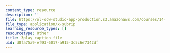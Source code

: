 ```yaml
---
content_type: resource
description: ''
file: https://ol-ocw-studio-app-production.s3.amazonaws.com/courses/14-01sc-principles-of-microeconomics-fall-2011/d8fa75a9ef936017a9153c5c6e7342df_xqmb6D2CpRc.srt
file_type: application/x-subrip
learning_resource_types: []
resourcetype: Other
title: 3play caption file
uid: d8fa75a9-ef93-6017-a915-3c5c6e7342df
---
```

